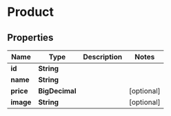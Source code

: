 

# Product

## Properties

Name | Type | Description | Notes
------------ | ------------- | ------------- | -------------
**id** | **String** |  | 
**name** | **String** |  | 
**price** | **BigDecimal** |  |  [optional]
**image** | **String** |  |  [optional]



